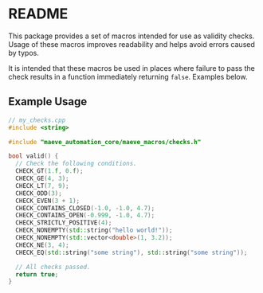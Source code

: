 # README #

This package provides a set of macros intended for use as validity checks. Usage
of these macros improves readability and helps avoid errors caused by typos.

It is intended that these macros be used in places where failure to pass the
check results in a function immediately returning `false`. Examples below.

## Example Usage ##

```c++
// my_checks.cpp
#include <string>

#include "maeve_automation_core/maeve_macros/checks.h"

bool valid() {
  // Check the following conditions.
  CHECK_GT(1.f, 0.f);
  CHECK_GE(4, 3);
  CHECK_LT(7, 9);
  CHECK_ODD(3);
  CHECK_EVEN(3 + 1);
  CHECK_CONTAINS_CLOSED(-1.0, -1.0, 4.7);
  CHECK_CONTAINS_OPEN(-0.999, -1.0, 4.7);
  CHECK_STRICTLY_POSITIVE(4);
  CHECK_NONEMPTY(std::string("hello world!"));
  CHECK_NONEMPTY(std::vector<double>(1, 3.2));
  CHECK_NE(3, 4);
  CHECK_EQ(std::string("some string"), std::string("some string"));

  // All checks passed.
  return true;
}
```
